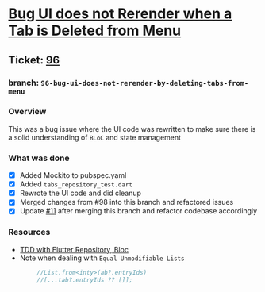 # [Bug UI does not Rerender when a Tab is Deleted from Menu](https://github.com/ZanderCowboy/multichoice/issues/96)

## Ticket: [96](https://github.com/ZanderCowboy/multichoice/issues/96)

### branch: `96-bug-ui-does-not-rerender-by-deleting-tabs-from-menu`

### Overview

This was a bug issue where the UI code was rewritten to make sure there is a solid understanding of `BLoC` and state management

### What was done

- [X] Added Mockito to pubspec.yaml
- [X] Added `tabs_repository_test.dart`
- [X] Rewrote the UI code and did cleanup
- [X] Merged changes from #98 into this branch and refactored issues
- [X] Update [#11](https://github.com/ZanderCowboy/multichoice/issues/11) after merging this branch and refactor codebase accordingly

### Resources

- [TDD with Flutter Repository, Bloc](https://danielllewellyn.medium.com/test-driven-development-with-flutter-repository-bloc-938d87a4d205)
- Note when dealing with `Equal Unmodifiable Lists`
```dart
        //List.from<inty>(ab?.entryIds)
        //[...tab?.entryIds ?? []];
```
